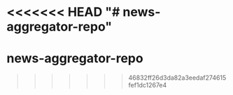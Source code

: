 <<<<<<< HEAD
"# news-aggregator-repo" 
=======
# news-aggregator-repo
>>>>>>> 46832ff26d3da82a3eedaf274615fef1dc1267e4
